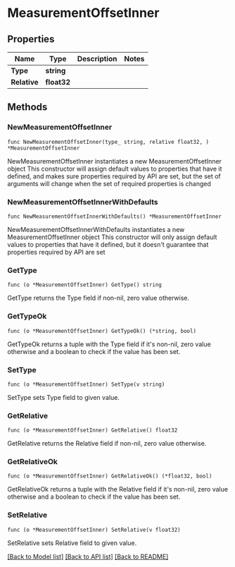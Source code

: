 # MeasurementOffsetInner

## Properties

Name | Type | Description | Notes
------------ | ------------- | ------------- | -------------
**Type** | **string** |  | 
**Relative** | **float32** |  | 

## Methods

### NewMeasurementOffsetInner

`func NewMeasurementOffsetInner(type_ string, relative float32, ) *MeasurementOffsetInner`

NewMeasurementOffsetInner instantiates a new MeasurementOffsetInner object
This constructor will assign default values to properties that have it defined,
and makes sure properties required by API are set, but the set of arguments
will change when the set of required properties is changed

### NewMeasurementOffsetInnerWithDefaults

`func NewMeasurementOffsetInnerWithDefaults() *MeasurementOffsetInner`

NewMeasurementOffsetInnerWithDefaults instantiates a new MeasurementOffsetInner object
This constructor will only assign default values to properties that have it defined,
but it doesn't guarantee that properties required by API are set

### GetType

`func (o *MeasurementOffsetInner) GetType() string`

GetType returns the Type field if non-nil, zero value otherwise.

### GetTypeOk

`func (o *MeasurementOffsetInner) GetTypeOk() (*string, bool)`

GetTypeOk returns a tuple with the Type field if it's non-nil, zero value otherwise
and a boolean to check if the value has been set.

### SetType

`func (o *MeasurementOffsetInner) SetType(v string)`

SetType sets Type field to given value.


### GetRelative

`func (o *MeasurementOffsetInner) GetRelative() float32`

GetRelative returns the Relative field if non-nil, zero value otherwise.

### GetRelativeOk

`func (o *MeasurementOffsetInner) GetRelativeOk() (*float32, bool)`

GetRelativeOk returns a tuple with the Relative field if it's non-nil, zero value otherwise
and a boolean to check if the value has been set.

### SetRelative

`func (o *MeasurementOffsetInner) SetRelative(v float32)`

SetRelative sets Relative field to given value.



[[Back to Model list]](../README.md#documentation-for-models) [[Back to API list]](../README.md#documentation-for-api-endpoints) [[Back to README]](../README.md)


